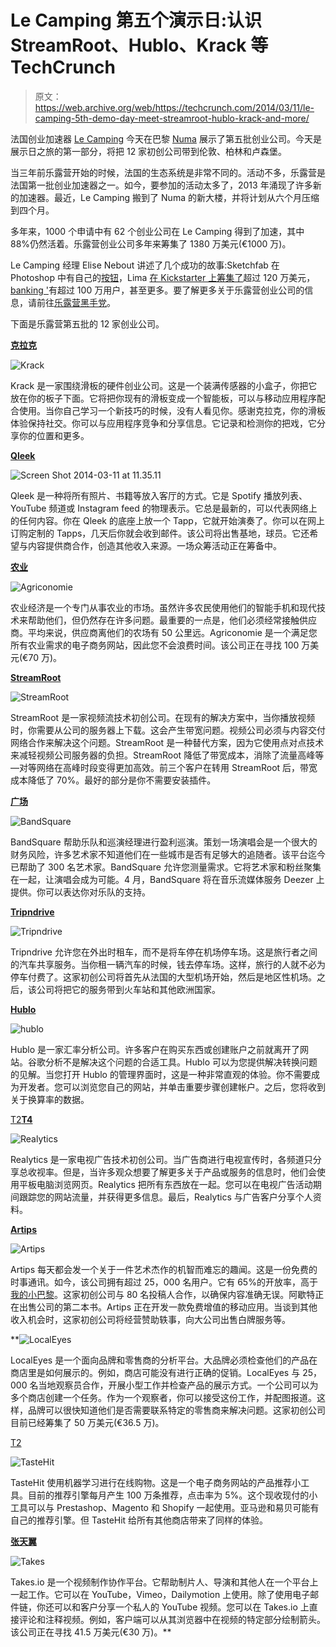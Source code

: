 # Le Camping 第五个演示日:认识 StreamRoot、Hublo、Krack 等 TechCrunch

> 原文：<https://web.archive.org/web/https://techcrunch.com/2014/03/11/le-camping-5th-demo-day-meet-streamroot-hublo-krack-and-more/>

法国创业加速器 [Le Camping](https://web.archive.org/web/20221006052535/http://accelerate.numaparis.com/) 今天在巴黎 [Numa](https://web.archive.org/web/20221006052535/http://en.numaparis.com/) 展示了第五批创业公司。今天是展示日之旅的第一部分，将把 12 家初创公司带到伦敦、柏林和卢森堡。

当三年前乐露营开始的时候，法国的生态系统是非常不同的。活动不多，乐露营是法国第一批创业加速器之一。如今，要参加的活动太多了，2013 年涌现了许多新的加速器。最近，Le Camping 搬到了 Numa 的新大楼，并将计划从六个月压缩到四个月。

多年来，1000 个申请中有 62 个创业公司在 Le Camping 得到了加速，其中 88%仍然活着。乐露营创业公司多年来筹集了 1380 万美元(€1000 万)。

Le Camping 经理 Elise Nebout 讲述了几个成功的故事:Sketchfab 在 Photoshop 中有自己的[按钮](https://web.archive.org/web/20221006052535/https://beta.techcrunch.com/2014/01/21/sketchfabs-photoshop-integration-allows-you-to-share-your-3d-models-on-the-web/)，Lima [在 Kickstarter 上筹集了](https://web.archive.org/web/20221006052535/https://beta.techcrunch.com/2013/08/15/dropbox-alternative-lima-nee-plug-works-with-chromecast-breaks-into-kickstarter-tech-top-10/)超过 120 万美元，[banking '](https://web.archive.org/web/20221006052535/https://bankin.com/)有超过 100 万用户，甚至更多。要了解更多关于乐露营创业公司的信息，请前往[乐露营黑手党](https://web.archive.org/web/20221006052535/http://lecampingmafia.com/)。

下面是乐露营第五批的 12 家创业公司。

[**克拉克**](https://web.archive.org/web/20221006052535/http://krack.co/)

![Krack](img/cf3bc29367c01dae13b89dd581f3b614.png)

Krack 是一家围绕滑板的硬件创业公司。这是一个装满传感器的小盒子，你把它放在你的板子下面。它将把你现有的滑板变成一个智能板，可以与移动应用程序配合使用。当你自己学习一个新技巧的时候，没有人看见你。感谢克拉克，你的滑板体验保持社交。你可以与应用程序竞争和分享信息。它记录和检测你的把戏，它分享你的位置和更多。

[**Qleek**](https://web.archive.org/web/20221006052535/http://qleek.me/)

![Screen Shot 2014-03-11 at 11.35.11](img/27b0b8877a4b71a6a280e4d4375aeb2b.png)

Qleek 是一种将所有照片、书籍等放入客厅的方式。它是 Spotify 播放列表、YouTube 频道或 Instagram feed 的物理表示。它总是最新的，可以代表网络上的任何内容。你在 Qleek 的底座上放一个 Tapp，它就开始演奏了。你可以在网上订购定制的 Tapps，几天后你就会收到邮件。该公司将出售基地，球员。它还希望与内容提供商合作，创造其他收入来源。一场众筹活动正在筹备中。

[**农业**](https://web.archive.org/web/20221006052535/http://www.agriconomie.com/)

![Agriconomie](img/9846a5704dd3c71af1fa89ebd3e3109d.png)

农业经济是一个专门从事农业的市场。虽然许多农民使用他们的智能手机和现代技术来帮助他们，但仍然存在许多问题。最重要的一点是，他们必须经常接触供应商。平均来说，供应商离他们的农场有 50 公里远。Agriconomie 是一个满足您所有农业需求的电子商务网站，因此您不会浪费时间。该公司正在寻找 100 万美元(€70 万)。

[**StreamRoot**](https://web.archive.org/web/20221006052535/http://www.streamroot.io/)

![StreamRoot](img/ccbad776d491e16bfb671ba7104132bf.png)

StreamRoot 是一家视频流技术初创公司。在现有的解决方案中，当你播放视频时，你需要从公司的服务器上下载。这会产生带宽问题。视频公司必须与内容交付网络合作来解决这个问题。StreamRoot 是一种替代方案，因为它使用点对点技术来减轻视频公司服务器的负担。StreamRoot 降低了带宽成本，消除了流量高峰等—对等网络在高峰时段变得更加高效。前三个客户在转用 StreamRoot 后，带宽成本降低了 70%。最好的部分是你不需要安装插件。

[**广场**](https://web.archive.org/web/20221006052535/http://www.bandsquare.fr/)

![BandSquare](img/594b0ee5b0c85c8abf14ccca0686ac48.png)

BandSquare 帮助乐队和巡演经理进行盈利巡演。策划一场演唱会是一个很大的财务风险，许多艺术家不知道他们在一些城市是否有足够大的追随者。该平台迄今已帮助了 300 名艺术家。BandSquare 允许您测量需求。它将艺术家和粉丝聚集在一起，让演唱会成为可能。4 月，BandSquare 将在音乐流媒体服务 Deezer 上提供。你可以表达你对乐队的支持。

[**Tripndrive**](https://web.archive.org/web/20221006052535/https://www.tripndrive.com/en)

![Tripndrive](img/c801592b6798d782d3ed1d0e888e51a2.png)

Tripndrive 允许您在外出时租车，而不是将车停在机场停车场。这是旅行者之间的汽车共享服务。当你租一辆汽车的时候，钱去停车场。这样，旅行的人就不必为停车付费了。这家初创公司将首先从法国的大型机场开始，然后是地区性机场。之后，该公司将把它的服务带到火车站和其他欧洲国家。

[**Hublo**](https://web.archive.org/web/20221006052535/https://www.hublo.com/)

![hublo](img/03f0a10e4ace0a7591a653b9146def87.png)

Hublo 是一家汇率分析公司。许多客户在购买东西或创建账户之前就离开了网站。谷歌分析不是解决这个问题的合适工具。Hublo 可以为您提供解决转换问题的见解。当您打开 Hublo 的管理界面时，这是一种非常直观的体验。你不需要成为开发者。您可以浏览您自己的网站，并单击重要步骤创建帐户。之后，您将收到关于换算率的数据。

[T2**T4**](https://web.archive.org/web/20221006052535/http://www.realytics.io/)

![Realytics](img/2e0c5434b6f7db37dd7b5b3bef724ac3.png)

Realytics 是一家电视广告技术初创公司。当广告商进行电视宣传时，各频道只分享总收视率。但是，当许多观众想要了解更多关于产品或服务的信息时，他们会使用平板电脑浏览网页。Realytics 把所有东西放在一起。您可以在电视广告活动期间跟踪您的网站流量，并获得更多信息。最后，Realytics 与广告客户分享个人资料。

[**Artips**](https://web.archive.org/web/20221006052535/http://www.artips.fr/)

![Artips](img/c6ef413d881f919d56204ec8364d1016.png)

Artips 每天都会发一个关于一件艺术杰作的机智而难忘的趣闻。这是一份免费的时事通讯。如今，该公司拥有超过 25，000 名用户。它有 65%的开放率，高于[我的小巴黎](https://web.archive.org/web/20221006052535/https://beta.techcrunch.com/2013/11/22/aufeminin-acquires-subscription-service-and-city-guide-my-little-paris-for-90-million/)。这家初创公司与 80 名投稿人合作，以确保内容准确无误。阿歇特正在出售公司的第二本书。Artips 正在开发一款免费增值的移动应用。当谈到其他收入机会时，这家初创公司将经营赞助轶事，向大公司出售白牌服务等。

[](https://web.archive.org/web/20221006052535/http://www.localeyes.com/)

 **![LocalEyes](img/50cf6345ef7f7a9848be74700b36cbfb.png)

LocalEyes 是一个面向品牌和零售商的分析平台。大品牌必须检查他们的产品在商店里是如何展示的。例如，商店可能没有进行正确的促销。LocalEyes 与 25，000 名当地观察员合作，开展小型工作并检查产品的展示方式。一个公司可以为多个商店创建一个任务。作为一个观察者，你可以接受这份工作，并配图报道。这样，品牌可以很快知道他们是否需要联系特定的零售商来解决问题。这家初创公司目前已经筹集了 50 万美元(€36.5 万)。

[T2](https://web.archive.org/web/20221006052535/https://tastehit.com/)

![TasteHit](img/25a1f53832a44c7bb65e528150ce3173.png)

TasteHit 使用机器学习进行在线购物。这是一个电子商务网站的产品推荐小工具。目前的推荐引擎每月产生 100 万条推荐，点击率为 5%。这个现收现付的小工具可以与 Prestashop、Magento 和 Shopify 一起使用。亚马逊和易贝可能有自己的推荐引擎。但 TasteHit 给所有其他商店带来了同样的体验。

[**张天翼**](https://web.archive.org/web/20221006052535/https://takes.io/)

![Takes](img/f402d5b377ff9c5690949e3cff5e6793.png)

Takes.io 是一个视频制作协作平台。它帮助制片人、导演和其他人在一个平台上一起工作。它可以在 YouTube，Vimeo，Dailymotion 上使用。除了使用电子邮件链，你还可以和客户分享一个私人的 YouTube 视频。您可以在 Takes.io 上直接评论和注释视频。例如，客户端可以从其浏览器中在视频的特定部分绘制箭头。该公司正在寻找 41.5 万美元(€30 万)。**